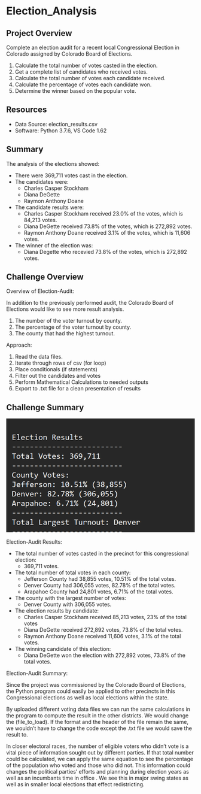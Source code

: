 # Election_Analysis

## Project Overview
Complete an election audit for a recent local Congressional Election in Colorado assigned by Colorado Board of Elections.

1. Calculate the total number of votes casted in the election.
2. Get a complete list of candidates who received votes.
3. Calculate the total number of votes each candidate received.
4. Calculate the percentage of votes each candidate won.
5. Determine the winner based on the popular vote.

## Resources
- Data Source: election_results.csv
- Software: Python 3.7.6, VS Code 1.62

## Summary
The analysis of the elections showed:
- There were 369,711 votes cast in the election.
- The candidates were:
    - Charles Casper Stockham
    - Diana DeGette
    - Raymon Anthony Doane
- The candidate results were:
    - Charles Casper Stockham received 23.0% of the votes, which is 84,213 votes.
    - Diana DeGette received 73.8% of the votes, which is 272,892 votes.
    - Raymon Anthony Doane received 3.1% of the votes, which is 11,606 votes.
- The winner of the election was:
    - Diana Degette who recevied 73.8% of the votes, which is 272,892 votes. 

## Challenge Overview
Overview of Election-Audit:

In addition to the previously performed audit, the Colorado Board of Elections would like to see more result analysis. 
1. The number of the voter turnout by county. 
2. The percentage of the voter turnout by county.
3. The county that had the highest turnout.

Approach:
1. Read the data files.
2. Iterate through rows of csv (for loop)
3. Place conditionals (if statements)
4. Filter out the candidates and votes
5. Perform Mathematical Calculations to needed outputs 
6. Export to .txt file for a clean presentation of results

## Challenge Summary

![County Results](/Practice_Code_&Img/county_result.png?raw=true "County Results")

Election-Audit Results: 
- The total number of votes casted in the precinct for this congressional election: 
    - 369,711 votes.
- The total number of total votes in each county:
    - Jefferson County had 38,855 votes, 10.51% of the total votes.
    - Denver County had 306,055 votes, 82.78% of the total votes.
    - Arapahoe County had 24,801 votes, 6.71% of the total votes. 
- The county with the largest number of votes:
    - Denver County with 306,055 votes.
- The election results by candidate:
    - Charles Casper Stockham received 85,213 votes, 23% of the total votes
    - Diana DeGette received 272,892 votes, 73.8% of the total votes.
    - Raymon Anthony Doane received 11,606 votes, 3.1% of the total votes.
- The winning candidate of this election:
    - Diana DeGette won the election with 272,892 votes, 73.8% of the total votes.

Election-Audit Summary:

Since the project was commissioned by the Colorado Board of Elections, the Python program could easily be applied to other precincts in this Congressional elections as well as local elections within the state.

By uploaded different voting data files we can run the same calculations in the program to compute the result in the other districts. We would change the (file_to_load). If the format and the header of the file remain the same, we wouldn’t have to change the code except the .txt file we would save the result to.

In closer electoral races, the number of eligible voters who didn’t vote is a vital piece of information sought out by different parties. If that total number could be calculated, we can apply the same equation to see the percentage of the population who voted and those who did not. This information could changes the political parties’ efforts and planning during election years as well as an incumbants time in office . We see this in major swing states  as well as in smaller local elections that effect redistricting.  
